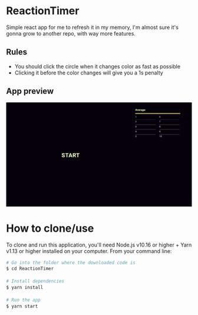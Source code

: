 # ReactionTimer
Simple react app for me to refresh it in my memory, I'm almost sure it's gonna grow to another repo, with way more features.

## Rules
- You should click the circle when it changes color as fast as possible
- Clicking it before the color changes will give you a 1s penalty

## App preview
<img src="https://github.com/jotavcoelho/ReactionTimer/blob/master/reactiontimer.gif?raw=true" width="800">

# How to clone/use
To clone and run this application, you'll need Node.js v10.16 or higher + Yarn v1.13 or higher installed on your computer. From your command line:
```bash
# Go into the folder where the downloaded code is
$ cd ReactionTimer

# Install dependencies
$ yarn install

# Run the app
$ yarn start
```
